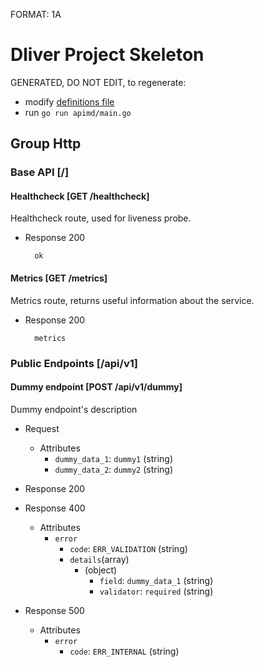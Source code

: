 FORMAT: 1A

# Dliver Project Skeleton

GENERATED, DO NOT EDIT, to regenerate:
- modify [definitions file](apimd/main.go)
- run `go run apimd/main.go`

## Group Http

### Base API [/]

#### Healthcheck [GET /healthcheck]
Healthcheck route, used for liveness probe.

+ Response 200

        ok

#### Metrics [GET /metrics]
Metrics route, returns useful information about the service.

+ Response 200

        metrics

### Public Endpoints [/api/v1]

#### Dummy endpoint [POST /api/v1/dummy]
Dummy endpoint's description

+ Request
    + Attributes
        + `dummy_data_1`: `dummy1` (string)
        + `dummy_data_2`: `dummy2` (string)

+ Response 200

+ Response 400
    + Attributes
        + `error`
            + `code`: `ERR_VALIDATION` (string)
            + `details`(array)
                + (object)
                    + `field`: `dummy_data_1` (string)
                    + `validator`: `required` (string)

+ Response 500
    + Attributes
        + `error`
            + `code`: `ERR_INTERNAL` (string)
